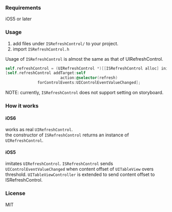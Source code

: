 ### Requirements

iOS5 or later

### Usage 

1. add files under `ISRefreshControl/` to your project.
2. import `ISRefreshControl.h`

Usage of `ISRefreshControl` is almost the same as that of UIRefreshControl.

```objectivec
self.refreshControl = (UIRefreshControl *)[[ISRefreshControl alloc] init];
[self.refreshControl addTarget:self
                        action:@selector(refresh)
              forControlEvents:UIControlEventValueChanged];
```

NOTE: currently, `ISRefreshControl` does not support setting on storyboard. 


### How it works

#### iOS6

works as real `UIRefreshControl`.  
the constructor of `ISRefreshControl` returns an instance of `UIRefreshControl`.

#### iOS5

imitates `UIRefreshControl`.
`ISRefreshControl` sends `UIControlEventValueChanged` when content offset of `UITableView` overs threshold.
`UITableViewController` is extended to send content offset to ISRefreshControl.

### License

MIT
